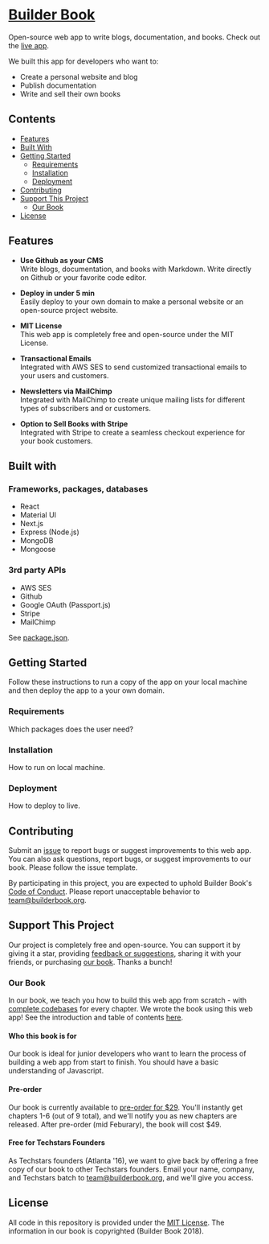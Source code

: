 # [Builder Book](https://builderbook.org)

Open-source web app to write blogs, documentation, and books. Check out the [live app](https://builderbook.org/books/book-1/introduction).


We built this app for developers who want to:

- Create a personal website and blog
- Publish documentation
- Write and sell their own books

## Contents
- [Features](#features)
- [Built With](#built-with)
- [Getting Started](#getting-started)
  - [Requirements](#requirements)
  - [Installation](#installation)
  - [Deployment](#deployment)
- [Contributing](#contributing)
- [Support This Project](#support-this-project)
  - [Our Book](#our-book)
- [License](#license)

## Features

- **Use Github as your CMS**</br>
Write blogs, documentation, and books with Markdown. Write directly on Github or your favorite code editor.

- **Deploy in under 5 min**</br>
Easily deploy to your own domain to make a personal website or an open-source project website.

- **MIT License**</br>
This web app is completely free and open-source under the MIT License.

- **Transactional Emails**</br>
Integrated with AWS SES to send customized transactional emails to your users and customers.

- **Newsletters via MailChimp**</br>
Integrated with MailChimp to create unique mailing lists for different types of subscribers and or customers.

- **Option to Sell Books with Stripe**</br>
Integrated with Stripe to create a seamless checkout experience for your book customers.

## Built with

### Frameworks, packages, databases
- React
- Material UI
- Next.js
- Express (Node.js)
- MongoDB
- Mongoose

### 3rd party APIs
- AWS SES
- Github
- Google OAuth (Passport.js)
- Stripe
- MailChimp

See [package.json](https://github.com/builderbook/builderbook/blob/master/package.json).

## Getting Started

Follow these instructions to run a copy of the app on your local machine and then deploy the app to a your own domain.

### Requirements

Which packages does the user need?

### Installation

How to run on local machine.

### Deployment

How to deploy to live.

## Contributing

Submit an [issue](https://github.com/builderbook/builderbook-app/issues/new) to report bugs or suggest improvements to this web app. You can also ask questions, report bugs, or suggest improvements to our book. Please follow the issue template.

By participating in this project, you are expected to uphold Builder Book's [Code of Conduct](https://github.com/builderbook/builderbook-app/blob/master/CODE-OF-CONDUCT.md). Please report unacceptable behavior to team@builderbook.org.

## Support This Project

Our project is completely free and open-source. You can support it by giving it a star, providing [feedback or suggestions](https://github.com/builderbook/builderbook-app/issues/new), sharing it with your friends, or purchasing [our book](https://builderbook.org/books/book-1/introduction). Thanks a bunch!

### Our Book

In our book, we teach you how to build this web app from scratch - with [complete codebases](https://github.com/builderbook/book-1-code) for every chapter. We wrote the book using this web app! See the introduction and table of contents [here](https://builderbook.org/books/book-1/introduction).

#### Who this book is for

Our book is ideal for junior developers who want to learn the process of building a web app from start to finish. You should have a basic understanding of Javascript.

#### Pre-order

Our book is currently available to [pre-order for $29](https://builderbook.org/books/book-1/introduction). You'll instantly get chapters 1-6 (out of 9 total), and we'll notify you as new chapters are released. After pre-order (mid Feburary), the book will cost $49.

#### Free for Techstars Founders

As Techstars founders (Atlanta '16), we want to give back by offering a free copy of our book to other Techstars founders. Email your name, company, and Techstars batch to team@builderbook.org, and we'll give you access.

## License

All code in this repository is provided under the [MIT License](https://github.com/builderbook/books/blob/master/LICENSE). The information in our book is copyrighted (Builder Book 2018). 
